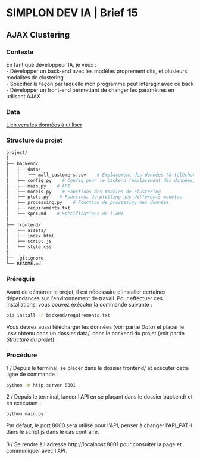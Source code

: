 # SIMPLON DEV IA | Brief 15

## AJAX Clustering

### Contexte

En tant que développeur IA, je veux :<br>
    - Développer un back-end avec les modèles proprement dits, et plusieurs modalités de clustering<br>
    - Spécifier la façon par laquelle mon programme peut interagir avec ce back<br>
    - Développer un front-end permettant de changer les paramètres en utilisant AJAX<br>

### Data

[Lien vers les données à utiliser](https://www.kaggle.com/datasets/vjchoudhary7/customer-segmentation-tutorial-in-python)

### Structure du projet

```bash
project/
│
├── backend/
│   ├── data/
│   │   └── mall_customers.csv    # Emplacement des données (à télécharger)
│   ├── config.py    # Config pour le backend (emplacement des données, etc.)
│   ├── main.py    # API
│   ├── models.py    # Fonctions des modèles de clustering
│   ├── plots.py    # Fonctions de plotting des différents modèles
│   ├── processing.py    # Fonction de processing des données
│   ├── requirements.txt
│   └── spec.md    # Spécifications de l'API
│
├── frontend/
│   ├── assets/
│   ├── index.html
│   ├── script.js
│   └── style.css
│
├── .gitignore
└── README.md
```

### Prérequis

Avant de démarrer le projet, il est nécessaire d'installer certaines dépendances sur l'environnement de travail. Pour effectuer ces installations, vous pouvez éxécuter la commande suivante :
```bash
pip install -r backend/requirements.txt
```
Vous devrez aussi télécharger les données (voir partie *Data*) et placer le .csv obtenu dans un dossier data/, dans le backend du projet (voir partie *Structure du projet*).

### Procédure

1 / Depuis le terminal, se placer dans le dossier frontend/ et exécuter cette ligne de commande :
```bash
python -m http.server 8001
```
2 / Depuis le terminal, lancer l'API en se plaçant dans le dossier backend/ et en exécutant :
```bash
python main.py
```
Par défaut, le port 8000 sera utilisé pour l'API, penser à changer l'API_PATH dans le script.js dans le cas contraire.<br><br>
3 / Se rendre à l'adresse http://localhost:8001 pour consulter la page et communiquer avec l'API.
